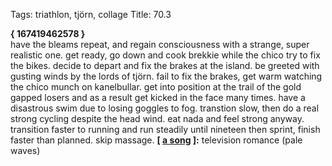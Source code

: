 Tags: triathlon, tjörn, collage
Title: 70.3
  
**{ 167419462578 }**  
have the bleams repeat, and regain consciousness with a strange, super realistic one. get ready, go down and cook brekkie while the chico try to fix the bikes. decide to depart and fix the brakes at the island. be greeted with gusting winds by the lords of tjörn. fail to fix the brakes, get warm watching the chico munch on kanelbullar. get into position at the trail of the gold gapped losers and as a result get kicked in the face many times. have a disastrous swim due to losing goggles to fog. transtion slow, then do a real strong cycling despite the head wind. eat nada and feel strong anyway. transition faster to running and run steadily until nineteen then sprint, finish faster than planned. skip massage.
**[ [a song](https://open.spotify.com/track/6Idg5Z2jrHFKMhc1GqgAP5) ]:** television romance (pale waves)